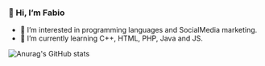 ### 👋 Hi, I’m Fabio

<!--
**CubicFiber/CubicFiber** is a ✨ _special_ ✨ repository because its `README.md` (this file) appears on your GitHub profile.

Here are some ideas to get you started:-->

- 👀 I’m interested in programming languages and SocialMedia marketing.
- 🌱 I’m currently learning C++, HTML, PHP, Java and JS.

![Anurag's GitHub stats](https://github-readme-stats.vercel.app/api?username=FabioC04&hide=issues,prsshow_icons=true)
